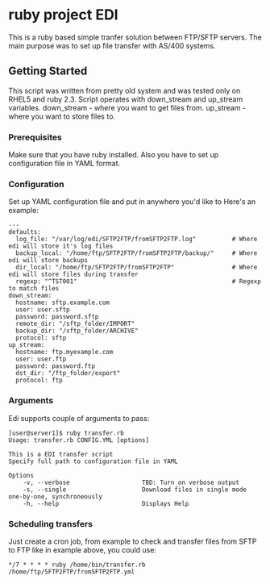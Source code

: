 # ruby project EDI
This is a ruby based simple tranfer solution between FTP/SFTP servers.
The main purpose was to set up file transfer with AS/400 systems.

## Getting Started
This script was written from pretty old system and was tested only on RHEL5 and ruby 2.3.
Script operates with down_stream and up_stream variables.
down_stream - where you want to get files from.
up_stream - where you want to store files to.


### Prerequisites
Make sure that you have ruby installed.
Also you have to set up configuration file in YAML format.

### Configuration
Set up YAML configuration file and put in anywhere you'd like to
Here's an example:
```
---
defaults:
  log_file: "/var/log/edi/SFTP2FTP/fromSFTP2FTP.log"          # Where edi will store it's log files
  backup_local: "/home/ftp/SFTP2FTP/fromSFTP2FTP/backup/"     # Where edi will store backups
  dir_local: "/home/ftp/SFTP2FTP/fromSFTP2FTP"                # Where edi will store files during transfer
  regexp: "^TST001"                                           # Regexp to match files
down_stream:
  hostname: sftp.example.com                                 
  user: user.sftp
  password: password.sftp
  remote_dir: "/sftp_folder/IMPORT"
  backup_dir: "/sftp_folder/ARCHIVE"
  protocol: sftp
up_stream:
  hostname: ftp.myexample.com
  user: user.ftp
  password: password.ftp
  dst_dir: "/ftp_folder/export"
  protocol: ftp
  ```
  
### Arguments
Edi supports couple of arguments to pass:
``` 
[user@server1]$ ruby transfer.rb
Usage: transfer.rb CONFIG.YML [options]                                                             
                                                                                                    
This is a EDI transfer script                                                                       
Specify full path to configuration file in YAML                                                     
                                                                                                    
Options                                                                                             
    -v, --verbose                    TBD: Turn on verbose output                                    
    -s, --single                     Download files in single mode one-by-one, synchroneously       
    -h, --help                       Displays Help                                                  
```

### Scheduling transfers
Just create a cron job, from example to check and transfer files from SFTP to FTP like in example above, you could use:
```
*/7 * * * * ruby /home/bin/transfer.rb /home/ftp/SFTP2FTP/fromSFTP2FTP.yml
